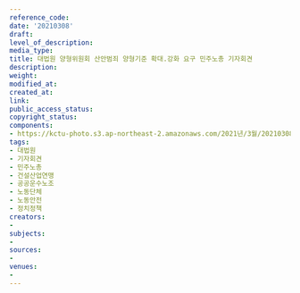 ```yaml
---
reference_code: 
date: '20210308'
draft: 
level_of_description: 
media_type: 
title: 대법원 양형위원회 산안범죄 양형기준 확대.강화 요구 민주노총 기자회견
description: 
weight: 
modified_at: 
created_at: 
link: 
public_access_status: 
copyright_status: 
components:
- https://kctu-photo.s3.ap-northeast-2.amazonaws.com/2021년/3월/20210308-대법원+양형위원회+산안범죄+양형기준+확대.강화+요구+민주노총+기자회견_대법원_기자회견_민주노총_건설산업연맹_공공운수노조_노동단체_노동안전_정치정책/_5D43301.jpg
tags:
- 대법원
- 기자회견
- 민주노총
- 건설산업연맹
- 공공운수노조
- 노동단체
- 노동안전
- 정치정책
creators:
- 
subjects:
- 
sources:
- 
venues:
- 
---
```

